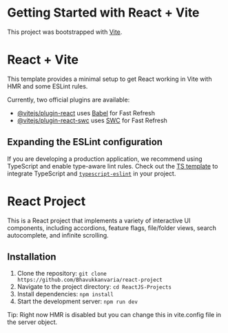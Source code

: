 # Getting Started with React + Vite

This project was bootstrapped with [Vite](https://github.com/vitejs/vite).

# React + Vite

This template provides a minimal setup to get React working in Vite with HMR and some ESLint rules.

Currently, two official plugins are available:

- [@vitejs/plugin-react](https://github.com/vitejs/vite-plugin-react/blob/main/packages/plugin-react/README.md) uses [Babel](https://babeljs.io/) for Fast Refresh
- [@vitejs/plugin-react-swc](https://github.com/vitejs/vite-plugin-react-swc) uses [SWC](https://swc.rs/) for Fast Refresh

## Expanding the ESLint configuration

If you are developing a production application, we recommend using TypeScript and enable type-aware lint rules. Check out the [TS template](https://github.com/vitejs/vite/tree/main/packages/create-vite/template-react-ts) to integrate TypeScript and [`typescript-eslint`](https://typescript-eslint.io) in your project.

# React Project
This is a React project that implements a variety of interactive UI components, including accordions, feature flags, file/folder views, search autocomplete, and infinite scrolling.

## Installation

1. Clone the repository: `git clone https://github.com/Bhavukkanvaria/react-project`
2. Navigate to the project directory: `cd ReactJS-Projects`
3. Install dependencies: `npm install`
4. Start the development server: `npm run dev`

Tip: Right now HMR is disabled but you can change this in vite.config file in the server object.